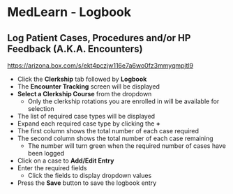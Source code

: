 # MedLearn - Logbook
## Log Patient Cases, Procedures and/or HP Feedback (A.K.A. Encounters)

https://arizona.box.com/s/ekt4pczjw116e7a6wo0fz3mmyqmpjtl9

* Click the **Clerkship** tab followed by **Logbook**
* The **Encounter Tracking** screen will be displayed
* **Select a Clerkship Course** from the dropdown
    * Only the clerkship rotations you are enrolled in will be available for selection
* The list of required case types will be displayed
* Expand each required case type by clicking the **+**
* The first column shows the total number of each case required
* The second column shows the total number of each case remaining
    * The number will turn green when the required number of cases have been logged
* Click on a case to **Add/Edit Entry**
* Enter the required fields
    * Click the fields to display dropdown values
* Press the **Save** button to save the logbook entry

